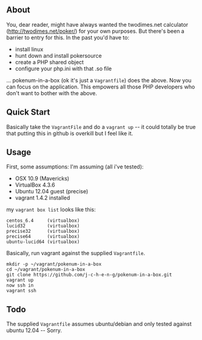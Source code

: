 ## About

You, dear reader, might have always wanted the twodimes.net calculator (http://twodimes.net/poker/) for your own purposes. But there's been a barrier to entry for this. In the past you'd have to: 

* install linux
* hunt down and install pokersource
* create a PHP shared object
* configure your php.ini with that .so file

... pokenum-in-a-box (ok it's just a `Vagrantfile`) does the above. Now you can focus on the application. This empowers all those PHP developers who don't want to bother with the above. 


## Quick Start 

Basically take the `VagrantFile` and do a `vagrant up` -- it could totally be true that putting this in github is overkill but I feel like it.

## Usage

First, some assumptions: I'm assuming (all i've tested): 

* OSX 10.9 (Mavericks)
* VirtualBox 4.3.6
* Ubuntu 12.04 guest (precise)
* vagrant 1.4.2 installed 

my `vagrant box list` looks like this: 

```
centos_6.4     (virtualbox)
lucid32        (virtualbox)
precise32      (virtualbox)
precise64      (virtualbox)
ubuntu-lucid64 (virtualbox)
```


Basically, run vagrant against the supplied `Vagrantfile`. 
```
mkdir -p ~/vagrant/pokenum-in-a-box
cd ~/vagrant/pokenum-in-a-box
git clone https://github.com/j-c-h-e-n-g/pokenum-in-a-box.git
vagrant up
now ssh in
vagrant ssh
```

## Todo

The supplied `Vagrantfile` assumes ubuntu/debian and only tested against ubuntu 12.04 -- Sorry.
